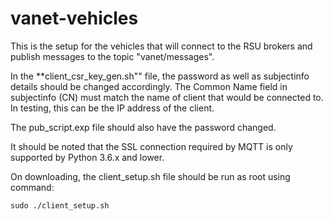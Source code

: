 # vanet-vehicles

This is the setup for the vehicles that will connect to the RSU brokers and publish messages to the topic "vanet/messages".

In the **client_csr_key_gen.sh"" file, the password as well as subjectinfo details should be changed accordingly. The Common Name field in subjectinfo (CN) must match the name of client that would be connected to. In testing, this can be the IP address of the client.

The pub_script.exp file should also have the password changed.

It should be noted that the SSL connection required by MQTT is only supported by Python 3.6.x and lower.

On downloading, the client_setup.sh file should be run as root using command:

    sudo ./client_setup.sh